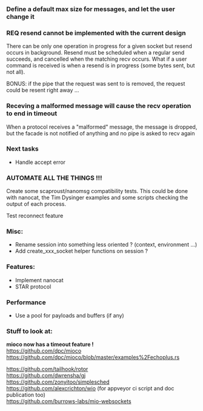 ### Define a default max size for messages, and let the user change it

### REQ resend cannot be implemented with the current design
There can be only one operation in progress for a given socket but resend occurs in background.
Resend must be scheduled when a regular send succeeds, and cancelled when the matching recv occurs.
What if a user command is received is when a resend is in progress (some bytes sent, but not all).

BONUS: if the pipe that the request was sent to is removed, the request could be resent right away ...

### Receving a malformed message will cause the recv operation to end in timeout
When a protocol receives a "malformed" message, the message is dropped, but the facade is not notified of anything and no pipe is asked to recv again

### Next tasks
- Handle accept error

### AUTOMATE ALL THE THINGS !!!
Create some scaproust/nanomsg compatibility tests.
This could be done with nanocat, the Tim Dysinger examples and some scripts checking the output of each process.

Test reconnect feature

### Misc:
- Rename session into something less oriented ? (context, environment ...)
- Add create_xxx_socket helper functions on session ?

### Features:
- Implement nanocat
- STAR protocol

### Performance
- Use a pool for payloads and buffers (if any)

### Stuff to look at:
**mioco now has a timeout feature !**  
https://github.com/dpc/mioco  
https://github.com/dpc/mioco/blob/master/examples%2Fechoplus.rs  

https://github.com/tailhook/rotor  
https://github.com/dwrensha/gj  
https://github.com/zonyitoo/simplesched  
https://github.com/alexcrichton/wio (for appveyor ci script and doc publication too)  
https://github.com/burrows-labs/mio-websockets  
